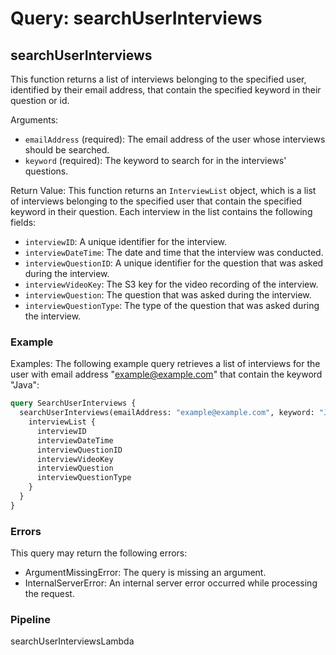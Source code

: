 # Query: searchUserInterviews

## searchUserInterviews

This function returns a list of interviews belonging to the specified user, identified by their email address, that contain the specified keyword in their question or id.

Arguments:

* `emailAddress` (required): The email address of the user whose interviews should be searched.
* `keyword` (required): The keyword to search for in the interviews' questions.

Return Value: This function returns an `InterviewList` object, which is a list of interviews belonging to the specified user that contain the specified keyword in their question. Each interview in the list contains the following fields:

* `interviewID`: A unique identifier for the interview.
* `interviewDateTime`: The date and time that the interview was conducted.
* `interviewQuestionID`: A unique identifier for the question that was asked during the interview.
* `interviewVideoKey`: The S3 key for the video recording of the interview.
* `interviewQuestion`: The question that was asked during the interview.
* `interviewQuestionType`: The type of the question that was asked during the interview.

### Example

Examples: The following example query retrieves a list of interviews for the user with email address "[example@example.com](mailto:example@example.com)" that contain the keyword "Java":

```graphql
query SearchUserInterviews {
  searchUserInterviews(emailAddress: "example@example.com", keyword: "Java") {
    interviewList {
      interviewID
      interviewDateTime
      interviewQuestionID
      interviewVideoKey
      interviewQuestion
      interviewQuestionType
    }
  }
}

```

### Errors

This query may return the following errors:

* ArgumentMissingError: The query is missing an argument.
* InternalServerError: An internal server error occurred while processing the request.

### Pipeline

searchUserInterviewsLambda
